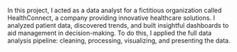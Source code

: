 In this project, I acted as a data analyst for a fictitious organization called HealthConnect, a company providing innovative healthcare solutions. I analyzed patient data, discovered trends, and built insightful dashboards to aid management in decision-making. To do this, I applied the full data analysis pipeline: cleaning, processing, visualizing, and presenting the data.

